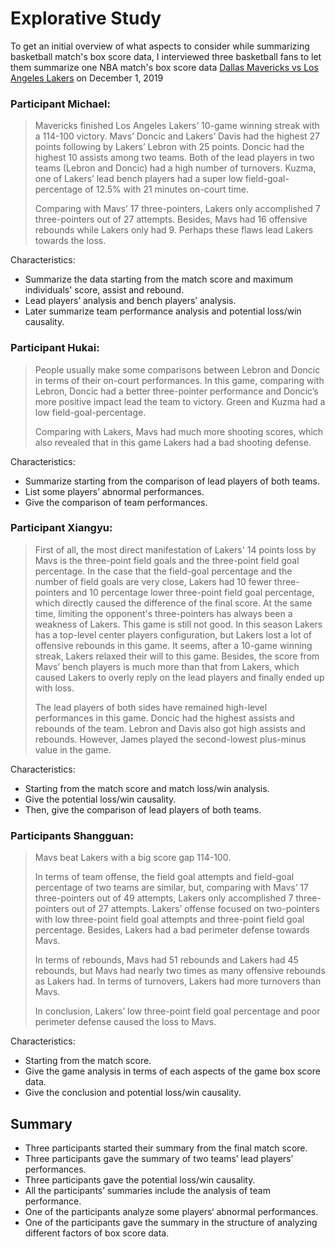 # Explorative Study 
To get an initial overview of what aspects to consider while summarizing basketball match's box score data, I 
interviewed three basketball fans to let them summarize one NBA match's box score data 
[Dallas Mavericks vs Los Angeles Lakers](https://global.espn.com/nba/boxscore?gameId=401160929) on December 1, 2019 

### Participant Michael:
>Mavericks finished Los Angeles Lakers’ 10-game winning streak with a 114-100 victory.
>Mavs’ Doncic and Lakers’ Davis had the highest 27 points following by Lakers’ Lebron with 25 points. Doncic had the highest 10 assists among two teams. Both of the lead players in two teams (Lebron and Doncic) had a high number of turnovers. Kuzma, one of Lakers’ lead bench players had a super low field-goal-percentage of 12.5% with 21 minutes on-court time.
>
>Comparing with Mavs’ 17 three-pointers, Lakers only accomplished 7 three-pointers out of 27 attempts. Besides, Mavs had 16 offensive rebounds while Lakers only had 9. Perhaps these flaws lead Lakers towards the loss. 

Characteristics:
- Summarize the data starting from the match score and maximum individuals' score, assist and rebound. 
- Lead players’ analysis and bench players’ analysis.
- Later summarize team performance analysis and potential loss/win causality.

### Participant Hukai:
>People usually make some comparisons between Lebron and Doncic in terms of their on-court performances. 
>In this game, comparing with Lebron, Doncic had a better three-pointer performance and Doncic’s more positive impact lead the team to victory. 
>Green and Kuzma had a low field-goal-percentage.
>
>Comparing with Lakers, Mavs had much more shooting scores, which also revealed that in this game Lakers had a bad shooting defense.

Characteristics:
- Summarize starting from the comparison of lead players of both teams.
- List some players’ abnormal performances.
- Give the comparison of team performances.

### Participant Xiangyu:
>First of all, the most direct manifestation of Lakers' 14 points loss by Mavs is the three-point field goals and the three-point field goal percentage. In the case that the field-goal percentage and the number of field goals are very close, Lakers had 10 fewer three-pointers and 10 percentage lower three-point field goal percentage, which directly caused the difference of the final score. At the same time, limiting the opponent's three-pointers has always been a weakness of Lakers. This game is still not good. In this season Lakers has a top-level center players configuration, but Lakers lost a lot of offensive rebounds in this game. It seems, after a 10-game winning streak, Lakers relaxed their will to this game. Besides, the score from Mavs’ bench players is much more than that from Lakers, which caused Lakers to overly reply on the lead players and finally ended up with loss.
>
>The lead players of both sides have remained high-level performances in this game. Doncic had the highest assists and rebounds of the team. Lebron and Davis also got high assists and rebounds. However, James played the second-lowest plus-minus value in the game. 

Characteristics:

- Starting from the match score and match loss/win analysis. 
- Give the potential loss/win causality. 
- Then, give the comparison of lead players of both teams.

### Participants Shangguan: 
>Mavs beat Lakers with a big score gap 114-100. 
>
>In terms of team offense, the field goal attempts and field-goal percentage of two teams are similar, but, comparing with Mavs’ 17 three-pointers out of 49 attempts, Lakers only accomplished 7 three-pointers out of 27 attempts. Lakers’ offense focused on two-pointers with low three-point field goal attempts and three-point field goal percentage. Besides, Lakers had a bad perimeter defense towards Mavs.
>
>In terms of rebounds, Mavs had 51 rebounds and Lakers had 45 rebounds, but Mavs had nearly two times as many offensive rebounds as Lakers had. In terms of turnovers, Lakers had more turnovers than Mavs.
>
>In conclusion, Lakers’ low three-point field goal percentage and poor perimeter defense caused the loss to Mavs.

Characteristics:

- Starting from the match score.
- Give the game analysis in terms of each aspects of the game box score data. 
- Give the conclusion and potential loss/win causality.

## Summary

- Three participants started their summary from the final match score.
- Three participants gave the summary of two teams’ lead players’ performances. 
- Three participants gave the potential loss/win causality.
- All the participants’ summaries include the analysis of team performance.
- One of the participants analyze some players‘ abnormal performances.
- One of the participants gave the summary in the structure of analyzing different factors of box score data.



